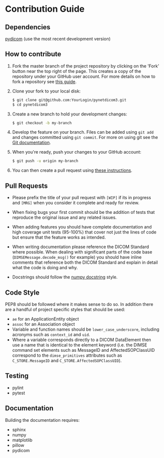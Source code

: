 Contribution Guide
==================

Dependencies
------------
[pydicom](https://github.com/pydicom/pydicom>) (use the most recent development version)

How to contribute
-----------------
1. Fork the master branch of the project repository by clicking on the 'Fork'
button near the top right of the page. This creates a copy of the repository
under your GitHub user account. For more details on how to fork a repository
see [this guide](https://help.github.com/articles/fork-a-repo/).

2. Clone your fork to your local disk:
   ```bash
   $ git clone git@github.com:YourLogin/pynetdicom3.git
   $ cd pynetdicom3
   ```

3. Create a new branch to hold your development changes:
   ```bash
   $ git checkout -b my-branch
   ```

4. Develop the feature on your branch. Files can be added using `git add` and
changes committed using `git commit`. For more on using git see the [Git documentation](https://git-scm.com/documentation).

5. When you're ready, push your changes to your GitHub account:
   ```bash
   $ git push -u origin my-branch
   ```

6. You can then create a pull request using [these instructions](https://help.github.com/articles/creating-a-pull-request-from-a-fork).

Pull Requests
-------------

- Please prefix the title of your pull request with `[WIP]` if its in progress
  and `[MRG]` when you consider it complete and ready for review.

- When fixing bugs your first commit should be the addition of tests that
  reproduce the original issue and any related issues.

- When adding features you should have complete documentation and high coverage
  unit tests (95-100%) that cover not just the lines of code but ensure that
  the feature works as intended.

- When writing documentation please reference the DICOM Standard where
  possible. When dealing with significant parts of the code base (`DIMSEMessage.decode_msg()` for example) you should have inline comments
  that reference both the DICOM Standard and explain in detail what the
  code is doing and why.

- Docstrings should follow the [numpy  docstring](https://numpydoc.readthedocs.io/en/latest/) style.


Code Style
----------
PEP8 should be followed where it makes sense to do so. In addition there are
a handful of project specific styles that should be used:
 - `ae` for an ApplicationEntity object
 - `assoc` for an Association object
 - Variable and function names should be `lower_case_underscore`, including   
   acronyms such as `context_id` and `uid`.
 - Where a variable corresponds directly to a DICOM DataElement then use
   a name that is identical to the element keyword (i.e. the DIMSE command
   set elements such as MessageID and AffectedSOPClassUID correspond to the
   `dimse_primitives` attributes such as `C_STORE.MessageID` and `C_STORE.AffectedSOPClassUID`).


Testing
-------
- pylint
- pytest

Documentation
-------------
Building the documentation requires:

- sphinx
- numpy
- matplotlib
- pillow
- pydicom
